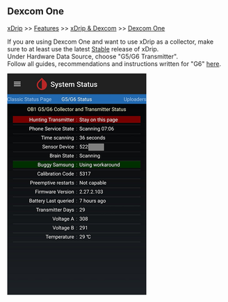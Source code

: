 ## Dexcom One  
[xDrip](../README.md) >> [Features](./Features_page.md) >> [xDrip & Dexcom](./Dexcom_page.md) >> [Dexcom One](./Dexcom-One.md)  
  
If you are using Dexcom One and want to use xDrip as a collector, make sure to at least use the latest [Stable](./Updates.md) release of xDrip.  
Under Hardware Data Source, choose "G5/G6 Transmitter".  
Follow all guides, recommendations and instructions written for "G6" [here](./Dexcom_page).  
  
![](./images/dex-one-statuspg.png)    
